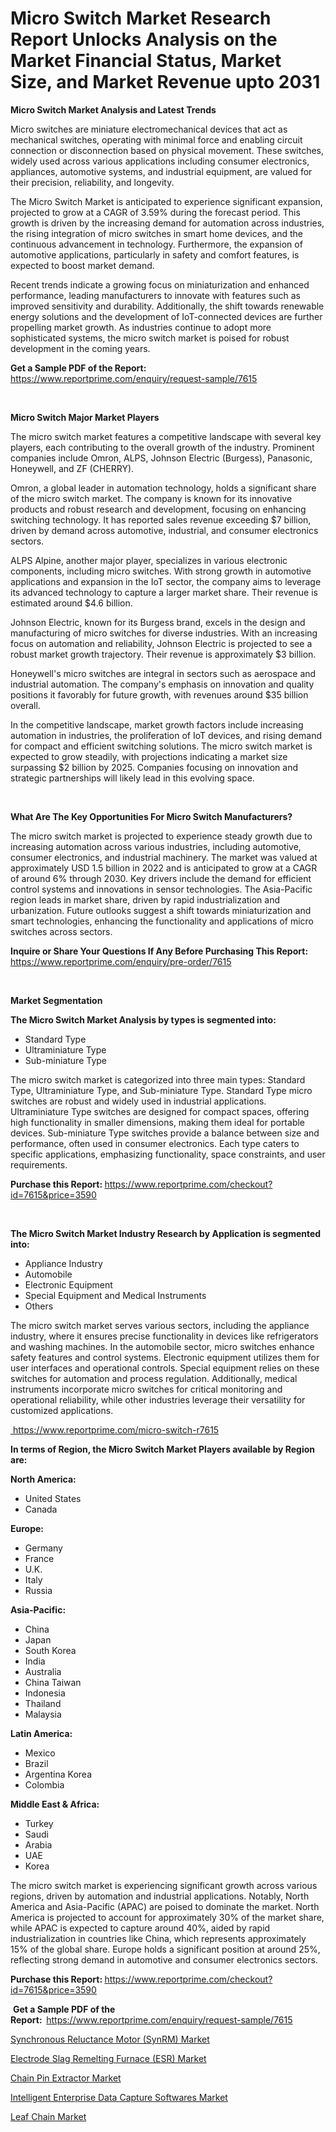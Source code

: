 <p><h1>Micro Switch Market Research Report Unlocks Analysis on the Market Financial Status, Market Size, and Market Revenue upto 2031</h1></p><p><strong>Micro Switch Market Analysis and Latest Trends</strong></p>
<p><p>Micro switches are miniature electromechanical devices that act as mechanical switches, operating with minimal force and enabling circuit connection or disconnection based on physical movement. These switches, widely used across various applications including consumer electronics, appliances, automotive systems, and industrial equipment, are valued for their precision, reliability, and longevity.</p><p>The Micro Switch Market is anticipated to experience significant expansion, projected to grow at a CAGR of 3.59% during the forecast period. This growth is driven by the increasing demand for automation across industries, the rising integration of micro switches in smart home devices, and the continuous advancement in technology. Furthermore, the expansion of automotive applications, particularly in safety and comfort features, is expected to boost market demand. </p><p>Recent trends indicate a growing focus on miniaturization and enhanced performance, leading manufacturers to innovate with features such as improved sensitivity and durability. Additionally, the shift towards renewable energy solutions and the development of IoT-connected devices are further propelling market growth. As industries continue to adopt more sophisticated systems, the micro switch market is poised for robust development in the coming years.</p></p>
<p><strong>Get a Sample PDF of the Report:&nbsp;</strong> <a href="https://www.reportprime.com/enquiry/request-sample/7615?utm_campaign=1837&utm_medium=2&utm_source=Github&utm_content=ia&utm_term=25112024&utm_id=micro-switch">https://www.reportprime.com/enquiry/request-sample/7615</a></p>
<p>&nbsp;</p>
<p><strong>Micro Switch Major Market Players</strong></p>
<p><p>The micro switch market features a competitive landscape with several key players, each contributing to the overall growth of the industry. Prominent companies include Omron, ALPS, Johnson Electric (Burgess), Panasonic, Honeywell, and ZF (CHERRY).</p><p>Omron, a global leader in automation technology, holds a significant share of the micro switch market. The company is known for its innovative products and robust research and development, focusing on enhancing switching technology. It has reported sales revenue exceeding $7 billion, driven by demand across automotive, industrial, and consumer electronics sectors.</p><p>ALPS Alpine, another major player, specializes in various electronic components, including micro switches. With strong growth in automotive applications and expansion in the IoT sector, the company aims to leverage its advanced technology to capture a larger market share. Their revenue is estimated around $4.6 billion.</p><p>Johnson Electric, known for its Burgess brand, excels in the design and manufacturing of micro switches for diverse industries. With an increasing focus on automation and reliability, Johnson Electric is projected to see a robust market growth trajectory. Their revenue is approximately $3 billion.</p><p>Honeywell's micro switches are integral in sectors such as aerospace and industrial automation. The company's emphasis on innovation and quality positions it favorably for future growth, with revenues around $35 billion overall.</p><p>In the competitive landscape, market growth factors include increasing automation in industries, the proliferation of IoT devices, and rising demand for compact and efficient switching solutions. The micro switch market is expected to grow steadily, with projections indicating a market size surpassing $2 billion by 2025. Companies focusing on innovation and strategic partnerships will likely lead in this evolving space.</p></p>
<p>&nbsp;</p>
<p><strong>What Are The Key Opportunities For Micro Switch Manufacturers?</strong></p>
<p><p>The micro switch market is projected to experience steady growth due to increasing automation across various industries, including automotive, consumer electronics, and industrial machinery. The market was valued at approximately USD 1.5 billion in 2022 and is anticipated to grow at a CAGR of around 6% through 2030. Key drivers include the demand for efficient control systems and innovations in sensor technologies. The Asia-Pacific region leads in market share, driven by rapid industrialization and urbanization. Future outlooks suggest a shift towards miniaturization and smart technologies, enhancing the functionality and applications of micro switches across sectors.</p></p>
<p><strong>Inquire or Share Your Questions If Any Before Purchasing This Report:</strong> <a href="https://www.reportprime.com/enquiry/pre-order/7615?utm_campaign=1837&utm_medium=2&utm_source=Github&utm_content=ia&utm_term=25112024&utm_id=micro-switch">https://www.reportprime.com/enquiry/pre-order/7615</a></p>
<p>&nbsp;</p>
<p><strong>Market Segmentation</strong></p>
<p><strong>The Micro Switch Market Analysis by types is segmented into:</strong></p>
<p><ul><li>Standard Type</li><li>Ultraminiature Type</li><li>Sub-miniature Type</li></ul></p>
<p><p>The micro switch market is categorized into three main types: Standard Type, Ultraminiature Type, and Sub-miniature Type. Standard Type micro switches are robust and widely used in industrial applications. Ultraminiature Type switches are designed for compact spaces, offering high functionality in smaller dimensions, making them ideal for portable devices. Sub-miniature Type switches provide a balance between size and performance, often used in consumer electronics. Each type caters to specific applications, emphasizing functionality, space constraints, and user requirements.</p></p>
<p><strong>Purchase this Report:&nbsp;</strong><a href="https://www.reportprime.com/checkout?id=7615&price=3590&utm_campaign=1837&utm_medium=2&utm_source=Github&utm_content=ia&utm_term=25112024&utm_id=micro-switch">https://www.reportprime.com/checkout?id=7615&price=3590</a></p>
<p>&nbsp;</p>
<p><strong>The Micro Switch Market Industry Research by Application is segmented into:</strong></p>
<p><ul><li>Appliance Industry</li><li>Automobile</li><li>Electronic Equipment</li><li>Special Equipment and Medical Instruments</li><li>Others</li></ul></p>
<p><p>The micro switch market serves various sectors, including the appliance industry, where it ensures precise functionality in devices like refrigerators and washing machines. In the automobile sector, micro switches enhance safety features and control systems. Electronic equipment utilizes them for user interfaces and operational controls. Special equipment relies on these switches for automation and process regulation. Additionally, medical instruments incorporate micro switches for critical monitoring and operational reliability, while other industries leverage their versatility for customized applications.</p></p>
<p><a href="https://www.reportprime.com/micro-switch-r7615?utm_campaign=1837&utm_medium=2&utm_source=Github&utm_content=ia&utm_term=25112024&utm_id=micro-switch">&nbsp;https://www.reportprime.com/micro-switch-r7615</a></p>
<p><strong>In terms of Region, the Micro Switch Market Players available by Region are:</strong></p>
<p>
    <p> <strong> North America: </strong>
        <ul>
            <li>United States</li>
            <li>Canada</li>
        </ul>
        </p> 
    <p> <strong> Europe: </strong>
        <ul>
            <li>Germany</li>
            <li>France</li>
            <li>U.K.</li>
            <li>Italy</li>
            <li>Russia</li>
        </ul>
        </p> 
    <p> <strong> Asia-Pacific: </strong>
        <ul>
            <li>China</li>
            <li>Japan</li>
            <li>South Korea</li>
            <li>India</li>
            <li>Australia</li>
            <li>China Taiwan</li>
            <li>Indonesia</li>
            <li>Thailand</li>
            <li>Malaysia</li>
        </ul>
        </p> 
    <p> <strong> Latin America: </strong>
        <ul>
            <li>Mexico</li>
            <li>Brazil</li>
            <li>Argentina Korea</li>
            <li>Colombia</li>
        </ul>
        </p> 
    <p> <strong> Middle East & Africa: </strong>
        <ul>
            <li>Turkey</li>
            <li>Saudi</li>
            <li>Arabia</li>
            <li>UAE</li>
            <li>Korea</li>
        </ul>
    </p>
    </p>
<p><p>The micro switch market is experiencing significant growth across various regions, driven by automation and industrial applications. Notably, North America and Asia-Pacific (APAC) are poised to dominate the market. North America is projected to account for approximately 30% of the market share, while APAC is expected to capture around 40%, aided by rapid industrialization in countries like China, which represents approximately 15% of the global share. Europe holds a significant position at around 25%, reflecting strong demand in automotive and consumer electronics sectors.</p></p>
<p><strong>Purchase this Report: </strong><a href="https://www.reportprime.com/checkout?id=7615&price=3590&utm_campaign=1837&utm_medium=2&utm_source=Github&utm_content=ia&utm_term=25112024&utm_id=micro-switch">https://www.reportprime.com/checkout?id=7615&price=3590</a></p>
<p>&nbsp;<strong>Get a Sample PDF of the Report:&nbsp;&nbsp;</strong><a href="https://www.reportprime.com/enquiry/request-sample/7615?utm_campaign=1837&utm_medium=2&utm_source=Github&utm_content=ia&utm_term=25112024&utm_id=micro-switch">https://www.reportprime.com/enquiry/request-sample/7615</a></p>
<p><strong></strong></p>
<p><p><a href="https://github.com/tona7vba/Market-Research-Report-List-1/blob/main/synchronous-reluctance-motor-synrm-market.md?utm_campaign=1837&utm_medium=2&utm_source=Github&utm_content=ia&utm_term=25112024&utm_id=micro-switch">Synchronous Reluctance Motor (SynRM) Market</a></p><p><a href="https://github.com/carmelacoderre833/Market-Research-Report-List-1/blob/main/electrode-slag-remelting-furnace-esr-market.md?utm_campaign=1837&utm_medium=2&utm_source=Github&utm_content=ia&utm_term=25112024&utm_id=micro-switch">Electrode Slag Remelting Furnace (ESR) Market</a></p><p><a href="https://www.linkedin.com/pulse/chain-pin-extractor-market-global-regional-analysis-focus-erg9c?utm_campaign=1837&utm_medium=2&utm_source=Github&utm_content=ia&utm_term=25112024&utm_id=micro-switch">Chain Pin Extractor Market</a></p><p><a href="https://issuu.com/reportprime-2/docs/intelligent-enterprise-data-capture_356f57cfd6a045?utm_campaign=1837&utm_medium=2&utm_source=Github&utm_content=ia&utm_term=25112024&utm_id=micro-switch">Intelligent Enterprise Data Capture Softwares Market</a></p><p><a href="https://www.linkedin.com/pulse/leaf-chain-market-drivers-challenges-forecast-2024-2031-qa7rc?utm_campaign=1837&utm_medium=2&utm_source=Github&utm_content=ia&utm_term=25112024&utm_id=micro-switch">Leaf Chain Market</a></p></p>